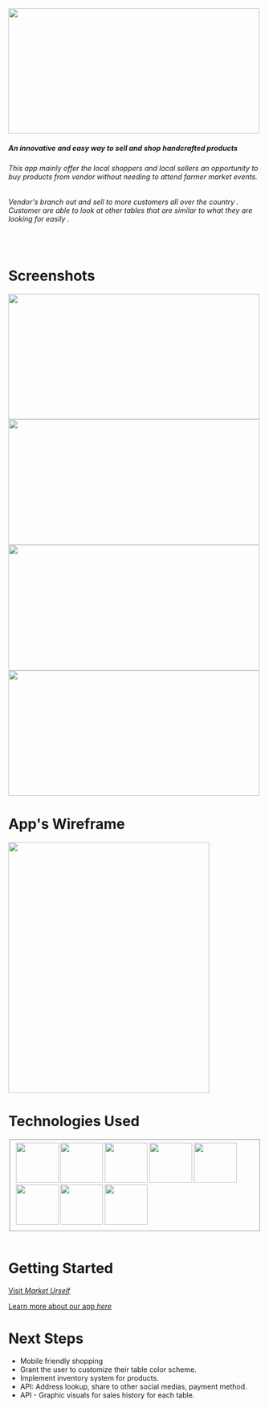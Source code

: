  <img src='https://i.imgur.com/6tezqBG.png' height="250" width= "500">

##### An innovative and easy way to sell and shop handcrafted products
###### This app mainly offer the local shoppers and local sellers an opportunity to buy products from vendor without needing to attend farmer market events.
###### Vendor's branch out and sell to more customers all over the country . Customer are able to look at other tables that are similar to what they are looking for easily .
<br>

# Screenshots
 <img src='https://i.imgur.com/RRwDFSd.png' height="250" width= "500">
 <img src='https://i.imgur.com/RrKr1TZ.png' height="250" width= "500">
 <img src='https://i.imgur.com/mZ1swCd.png' height="250" width= "500">
 <img src='https://i.imgur.com/Fl1BsBt.png' height="250" width= "500">



# App's Wireframe 
 <img src='https://i.imgur.com/6coQBkr.png' height="500" width= "400">

<br> 

# Technologies Used
<fieldset>
<img src='https://i.imgur.com/oEyyZob.png' width='85' height='80'>    
<img src='https://i.imgur.com/Pzz4rzz.png' width='85' height='80'> 
<img src='https://i.imgur.com/Bmler0o.jpg' width='85' height='80'>  
<img src='https://i.imgur.com/hQEoMom.png' width='85' height='80'> 

<img src='https://i.imgur.com/M0w5iSS.jpg' width='85' height='80'>
<img src='https://i.imgur.com/62HwQxV.png' width='85' height='80'>
<img src='https://i.imgur.com/2BiYmhl.png' width='85' height='80'>
<img src='https://i.imgur.com/NcK2bqq.png' width='85' height='80'>
</fieldset>

<br>

# Getting Started 
[Visit _Market Urself_](https://marketurself.herokuapp.com/)

[Learn more about our app _here_](https://docs.google.com/presentation/d/1Cky5GsONTn12B6Mjp3lcyba7lu7nkyGCfJEphYhKIpw/edit?usp=sharing)

# Next Steps
* Mobile friendly shopping
* Grant the user to customize their table color scheme.
* Implement inventory system for products.
* API: Address lookup, share to other social medias, payment method.
* API - Graphic visuals for sales history for each table.
